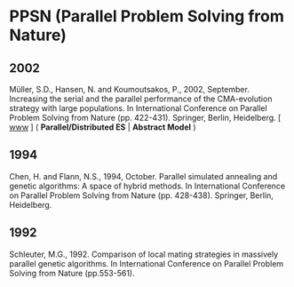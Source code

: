 # PPSN (Parallel Problem Solving from Nature)

## 2002

Müller, S.D., Hansen, N. and Koumoutsakos, P., 2002, September. Increasing the serial and the parallel performance of the CMA-evolution strategy with large populations. In International Conference on Parallel Problem Solving from Nature (pp. 422-431). Springer, Berlin, Heidelberg. [ [www](https://link.springer.com/chapter/10.1007/3-540-45712-7_41) ] ( **Parallel/Distributed ES**  | **Abstract Model** )

## 1994

Chen, H. and Flann, N.S., 1994, October. Parallel simulated annealing and genetic algorithms: A space of hybrid methods. In International Conference on Parallel Problem Solving from Nature (pp. 428-438). Springer, Berlin, Heidelberg.

## 1992

Schleuter, M.G., 1992. Comparison of local mating strategies in massively parallel genetic algorithms. In International Conference on Parallel Problem Solving from Nature (pp.553-561).
